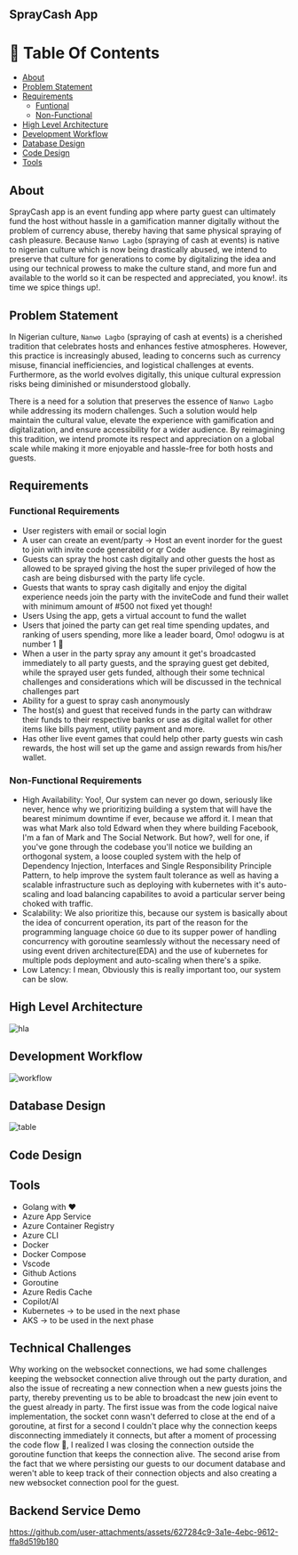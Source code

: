 ## SprayCash App


# 📗 Table Of Contents 
- [About](#about)
- [Problem Statement](#problem-statement)
- [Requirements](#requirements)
    - [Funtional](#functional-requirements)
    - [Non-Functional](#functional-requirements)
- [High Level Architecture](#high-level-architecture)
- [Development Workflow](#development-workflow)
- [Database Design](#database-design)
- [Code Design](#code-design)
- [Tools](#tools)


## About
SprayCash app is an event funding app where party guest can ultimately fund the host without hassle in a gamification manner digitally without the problem of currency abuse, thereby having that same physical spraying of cash pleasure. Because `Nanwo Lagbo` (spraying of cash at events) is native to nigerian culture which is now being drastically abused, we intend to preserve that culture for generations to come by digitalizing the idea and using our technical prowess to make the culture stand, and more fun and available to the world so it can be respected and appreciated, you know!. its time we spice things up!. 


## Problem Statement
In Nigerian culture, `Nanwo Lagbo` (spraying of cash at events) is a cherished tradition that celebrates hosts and enhances festive atmospheres. However, this practice is increasingly abused, leading to concerns such as currency misuse, financial inefficiencies, and logistical challenges at events. Furthermore, as the world evolves digitally, this unique cultural expression risks being diminished or misunderstood globally.

There is a need for a solution that preserves the essence of `Nanwo Lagbo` while addressing its modern challenges. Such a solution would help maintain the cultural value, elevate the experience with gamification and digitalization, and ensure accessibility for a wider audience. By reimagining this tradition, we intend promote its respect and appreciation on a global scale while making it more enjoyable and hassle-free for both hosts and guests.


## Requirements 


### Functional Requirements
- User registers with email or social login
- A user can create an event/party -> Host an event inorder for the guest to join with invite code generated or qr Code
- Guests can spray the host cash digitally and other guests the host as allowed to be sprayed giving the host the super privileged of how the cash are being disbursed with the party life cycle.
- Guests that wants to spray cash digitally and enjoy the digital experience needs join the party with the inviteCode and fund their wallet with minimum amount of #500 not fixed yet though!
- Users Using the app, gets a virtual account to fund the wallet
- Users that joined the party can get real time spending updates, and ranking of users spending, more like a leader board, Omo! odogwu is at number 1 👀
- When a user in the party spray any amount it get's broadcasted immediately to all party guests, and the spraying guest get debited, while the sprayed user gets funded, although their some technical challenges and considerations which will be discussed in the technical challenges part
- Ability for a guest to spray cash anonymously
- The host(s) and guest that received funds in the party can withdraw their funds to their respective banks or use as digital wallet for other items like bills payment, utility payment and more.
- Has other live event games that could help other party guests win cash rewards, the host will set up the game and assign rewards from his/her wallet.




### Non-Functional Requirements <a name="nfr"></a>
- High Availability: Yoo!, Our system can never go down, seriously like never, hence why we prioritizing building a system that will have the bearest minimum downtime if ever, because we afford it. I mean that was what Mark also told Edward when they where building Facebook, I'm a fan of Mark and The Social Network. But how?, well for one, if you've gone through the codebase you'll notice we building an orthogonal system, a loose coupled system with the help of Dependency Injection, Interfaces and Single Responsibility Principle Pattern, to help improve the system fault tolerance as well as having a scalable infrastructure such as deploying with kubernetes with it's auto-scaling and load balancing capabilites to avoid a particular server being choked with traffic. 
- Scalability: We also prioritize this, because our system is basically about the idea of concurrent operation, its part of the reason for the programming language choice `GO` due to its supper power of handling concurrency with goroutine seamlessly without the necessary need of using event driven architecture(EDA) and the use of kubernetes for multiple pods deployment and auto-scaling when there's a spike.
- Low Latency: I mean, Obviously this is really important too, our system can be slow.


## High Level Architecture <a name="hla"></a>
![hla](/assets/hla.png)




## Development Workflow  <a name="dw"></a>
![workflow](/assets/workflow.png)




## Database Design
![table](/assets/tab.png)


## Code Design



## Tools
- Golang with ❤
- Azure App Service
- Azure Container Registry
- Azure CLI
- Docker 
- Docker Compose
- Vscode
- Github Actions
- Goroutine
- Azure Redis Cache
- Copilot/AI
- Kubernetes -> to be used in the next phase
- AKS -> to be used in the next phase


## Technical Challenges

Why working on the websocket connections, we had some challenges keeping the websocket connection alive through out the party duration, and also the issue of recreating a new connection when a new guests joins the party, thereby preventing us to be able to broadcast the new join event to the guest already in party.
The first issue was from the code logical naive implementation, the socket conn wasn't deferred to close at the end of a goroutine, at first for a second I couldn't place why the connection keeps disconnecting immediately it connects, but after a moment of processing the code flow 🤦, I realized I was closing the connection outside the goroutine function that keeps the connection alive. The second arise from the fact that we where persisting our guests to our document database and weren't able to keep track of their connection objects and also creating a new websocket connection pool for the guest.  


## Backend Service Demo



https://github.com/user-attachments/assets/627284c9-3a1e-4ebc-9612-ffa8d519b180


